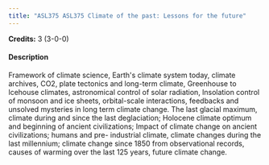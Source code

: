 ```yaml
---
title: "ASL375 ASL375 Climate of the past: Lessons for the future"
---
```

**Credits:** 3 (3-0-0)

#### Description
Framework of climate science, Earth's climate system today, climate archives, CO2, plate tectonics and long-term climate, Greenhouse to lcehouse climates, astronomical control of solar radiation, lnsolation control of monsoon and ice sheets, orbital-scale interactions, feedbacks and unsolved mysteries in long term climate change. The last glacial maximum, climate during and since the last deglaciation; Holocene climate optimum and beginning of ancient civilizations; Impact of climate change on ancient civilizations; humans and pre- industrial climate, climate changes during the last millennium; climate change since 1850 from observational records, causes of warming over the last 125 years, future climate change.